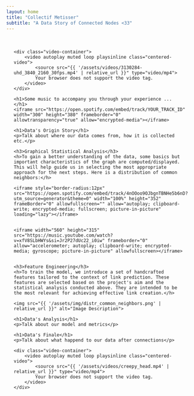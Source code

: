 ```yaml
---
layout: home
title: "Collectif Metisser"
subtitle: "A Data Story of Connected Nodes <33"
---
```


<div class="main-content">

    <div class="video-container">
        <video autoplay muted loop playsinline class="centered-video">
            <source src="{{ '/assets/videos/3130284-uhd_3840_2160_30fps.mp4' | relative_url }}" type="video/mp4">
            Your browser does not support the video tag.
        </video>
    </div>

    <h1>Some music to accompany you through your experience ... </h1>
    <iframe src="https://open.spotify.com/embed/track/YOUR_TRACK_ID" width="300" height="380" frameborder="0" allowtransparency="true" allow="encrypted-media"></iframe>

    <h1>Data's Origin Story</h1>
    <p>Talk about where our data comes from, how it is collected etc.</p>

    <h3>Graphical Statistical Analysis</h3>
    <h>To gain a better understanding of the data, some basics but important characteristics of the graph are computed/displayed. This will help guide us in selecting the most appropriate approach for the next steps. Here is a distribution of common neighbors:</h>

    <iframe style="border-radius:12px" src="https://open.spotify.com/embed/track/4nOOoo9OJbgnTBNHe5b6nD?utm_source=generator&theme=0" width="100%" height="352" frameBorder="0" allowfullscreen="" allow="autoplay; clipboard-write; encrypted-media; fullscreen; picture-in-picture" loading="lazy"></iframe>


    <iframe width="560" height="315" src="https://music.youtube.com/watch?v=xfV8SLbHWYs&si=Jr2P27dUc22_i0iw" frameborder="0" allow="accelerometer; autoplay; clipboard-write; encrypted-media; gyroscope; picture-in-picture" allowfullscreen></iframe>


    <h3>Feature Engineering</h3>
    <h>To train the model, we introduce a set of handcrafted features tailored to the context of link prediction. These features are selected based on the project's aim and the statistical analysis conducted above. They are intended to be the most relevant for achieving effective link creation.</h>

    <img src="{{ '/assets/img/distr_common_neighbors.png' | relative_url }}" alt="Image Description">

    <h1>Data's Analysis</h1>
    <p>Talk about our model and metrics</p>

    <h1>Data's Finale</h1>
    <p>Talk about what happend to our data after connections</p>

    <div class="video-container">
        <video autoplay muted loop playsinline class="centered-video">
            <source src="{{ '/assets/videos/creepy_head.mp4' | relative_url }}" type="video/mp4">
            Your browser does not support the video tag.
        </video>
    </div>

</div>

<style>
  /* Center the video container */
  .video-container {
    display: flex;
    justify-content: center;
    align-items: center;
    margin-bottom: 30px;  /* Add space between video and content */
    padding: 0 20px; /* Add some horizontal padding */
  }

  /* Make the video larger and higher */
  .centered-video {
    width: 100%;      /* Make video take full width of the container */
    height: 80vh;     /* Set the height to 80% of the viewport height (you can adjust this) */
    object-fit: cover; /* Ensures video covers the space without stretching */
  }

  /* Increase the content's margin for more spacing on the page */
  .main-content {
    margin: 0 auto;    /* Center content */
    max-width: 1200px;  /* You can adjust this width to make the content wider */
    padding: 20px;      /* Add some padding for spacing around the content */
  }
</style>
